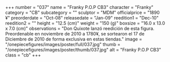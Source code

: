+++
number = "037"
name = "Franky P.O.P CB3"
character = "Franky"
category = "CB"
subcategory = ""
sculptor = "MDM"
officialprice = "1890 ¥"
preorderdate = "Oct-08"
releasedate = "Jan-09"
reedition1 = "Dec-10"
reedition2 = ""
height = "12.5 (cm)"
weight = "150 (g)"
boxsize = "16.0 x 13.0 x 7.0 (cm)"
observations = "Don Quixote lanzó reedición de esta figura. Preordenable en noviembre de 2010 a 1780¥, se sortearon el 17 de Diciembre de 2010 de forma exclusiva en estas tiendas."
image = "/onepiecefigures/images/poster/full/037.jpg"
thumb = "/onepiecefigures/images/poster/thumb/037.jpg"
alt = "Franky P.O.P CB3"
class = "cb"
+++
